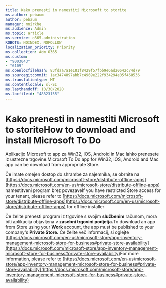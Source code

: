 ```yaml
---
title: Kako prenesti in namestiti Microsoft to storite
ms.author: pebaum
author: pebaum
manager: mnirkhe
ms.audience: Admin
ms.topic: article
ms.service: o365-administration
ROBOTS: NOINDEX, NOFOLLOW
localization_priority: Priority
ms.collection: Adm_O365
ms.custom:
- "9003043"
- "6109"
ms.openlocfilehash: 83fdaa7a1e181f8429f57fbb9e6ad20642c74d79
ms.sourcegitcommit: 1ac3474897abb7c4969e222f934294e05f468536
ms.translationtype: MT
ms.contentlocale: sl-SI
ms.lasthandoff: 10/30/2020
ms.locfileid: "48823155"
---
```

# <a name="how-to-download-and-install-microsoft-to-do"></a><span data-ttu-id="b616f-102">Kako prenesti in namestiti Microsoft to storite</span><span class="sxs-lookup"><span data-stu-id="b616f-102">How to download and install Microsoft To Do</span></span>

<span data-ttu-id="b616f-103">Aplikacijo Microsoft to app za Win32, iOS, Android in Mac lahko prenesete iz ustrezne trgovine.</span><span class="sxs-lookup"><span data-stu-id="b616f-103">Microsoft To Do app for Win32, iOS, Android and Mac app can be download from appropriate Store.</span></span>

<span data-ttu-id="b616f-104">Če imate omejen dostop do shrambe za najemnika, se obrnite na [https://docs.microsoft.com/microsoft-store/distribute-offline-apps](https://docs.microsoft.com/en-us/microsoft-store/distribute-offline-apps) namestitveni program brez povezave</span><span class="sxs-lookup"><span data-stu-id="b616f-104">If you have restricted Store access for your tenant, please refer to [https://docs.microsoft.com/microsoft-store/distribute-offline-apps](https://docs.microsoft.com/en-us/microsoft-store/distribute-offline-apps) for offline installer</span></span>

<span data-ttu-id="b616f-105">Če želite prenesti program iz trgovine s svojim **službenim** računom, mora biti aplikacija objavljena v **zasebni trgovini podjetja.**</span><span class="sxs-lookup"><span data-stu-id="b616f-105">To download an app from Store using your **Work** account, the app must be published to your company's **Private Store.**</span></span> <span data-ttu-id="b616f-106">Če želite več informacij, si oglejte [https://docs.microsoft.com/en-us/microsoft-store/app-inventory-management-microsoft-store-for-business#private-store-availability](https://docs.microsoft.com/microsoft-store/app-inventory-management-microsoft-store-for-business#private-store-availability)</span><span class="sxs-lookup"><span data-stu-id="b616f-106">For more information, please refer to [https://docs.microsoft.com/en-us/microsoft-store/app-inventory-management-microsoft-store-for-business#private-store-availability](https://docs.microsoft.com/microsoft-store/app-inventory-management-microsoft-store-for-business#private-store-availability)</span></span>